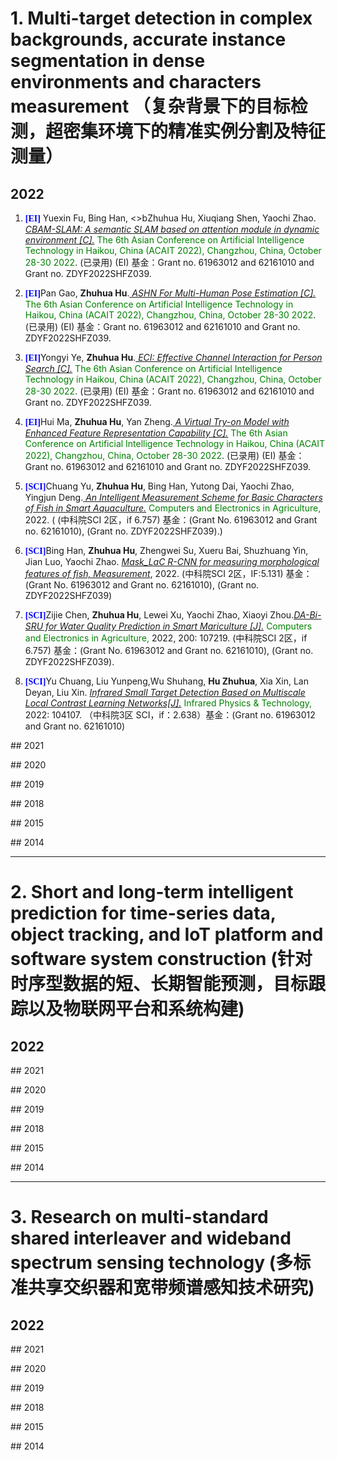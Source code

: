 <a name="01"></a>
# 1. Multi-target detection in complex backgrounds, accurate instance segmentation in dense environments and characters measurement （复杂背景下的目标检测，超密集环境下的精准实例分割及特征测量）
## 2022
<ol>
<!--
<p style="margin-top: 8px;"><li><font face="verdana" color="blue"><b>[TNNLS]</b></font> Xihong Yang, Xiaochang Hu, Sihang Zhou, <b>Xinwang Liu</b>, En Zhu: <i><u>Interpolation-based Contrastive Learning for Few-Label Semi-Supervised Learning</u></i>. <font color="green">IEEE Transactions on Neural Networks and Learning Systems (<b>TNNLS</b>)</font>. (Accepted in June 2022)<a href = "https://github.com/xinwangliu/xinwangliu.github.io/blob/main/document/new_paper/TNNLS22-Interpolation%20based%20Contrastive%20Learning%20for%20Few%20Label%20SemiSupervised%20Learning.pdf">[PDF]</a></li></p> 
-->
 
 <!--1-->
 <p style="margin-top: 8px;"><li><font face="verdana" color="blue"><b>[EI]</b></font> Yuexin Fu, Bing Han, <>bZhuhua Hu</b>, Xiuqiang Shen, Yaochi Zhao. <i><u>CBAM-SLAM: A semantic SLAM based on attention module in dynamic environment [C].</u></i><font color="green"> The 6th Asian Conference on Artificial Intelligence Technology in Haikou, China (ACAIT 2022), Changzhou, China, October 28-30 2022</font>. (已录用) (EI) 基金：Grant no. 61963012 and 62161010 and Grant no. ZDYF2022SHFZ039.</li></p>
 
 <!--2-->
<p style="margin-top: 8px;"><li><font face="verdana" color="blue"><b>[EI]</b></font>Pan Gao, <b>Zhuhua Hu</b>.<i><u> ASHN For Multi-Human Pose Estimation [C].</u></i> <font color="green"> The 6th Asian Conference on Artificial Intelligence Technology in Haikou, China (ACAIT 2022), Changzhou, China, October 28-30 2022</font>. (已录用) (EI) 基金：Grant no. 61963012 and 62161010 and Grant no. ZDYF2022SHFZ039.</li></p>
 
<!--3-->
<p style="margin-top: 8px;"><li><font face="verdana" color="blue"><b>[EI]</b></font>Yongyi Ye, <b>Zhuhua Hu</b>.<i><u> ECI: Effective Channel Interaction for Person Search [C].</u></i> <font color="green">The 6th Asian Conference on Artificial Intelligence Technology in Haikou, China (ACAIT 2022), Changzhou, China, October 28-30 2022</font>. (已录用) (EI) 基金：Grant no. 61963012 and 62161010 and Grant no. ZDYF2022SHFZ039.</li></p>

<!--4-->
<p style="margin-top: 8px;"><li><font face="verdana" color="blue"><b>[EI]</b></font>Hui Ma, <b>Zhuhua Hu</b>, Yan Zheng.<i><u> A Virtual Try-on Model with Enhanced Feature Representation Capability [C].</u></i> <font color="green">The 6th Asian Conference on Artificial Intelligence Technology in Haikou, China (ACAIT 2022), Changzhou, China, October 28-30 2022</font>. (已录用) (EI) 基金：Grant no. 61963012 and 62161010 and Grant no. ZDYF2022SHFZ039.</li></p>
 
 <!--5-->
 <p style="margin-top: 8px;"><li><font face="verdana" color="blue"><b>[SCI]</b></font>Chuang Yu, <b>Zhuhua Hu</b>, Bing Han, Yutong Dai, Yaochi Zhao, Yingjun Deng.<i><u> An Intelligent Measurement Scheme for Basic Characters of Fish in Smart Aquaculture.</u></i><font color="green"> Computers and Electronics in Agriculture,</font> 2022. ( (中科院SCI 2区，if 6.757) 基金：(Grant No. 61963012 and Grant no. 62161010), (Grant no. ZDYF2022SHFZ039).)</li></p>
 
 <!--6-->
 <p style="margin-top: 8px;"><li><font face="verdana" color="blue"><b>[SCI]</b></font>Bing Han, <b>Zhuhua Hu</b>, Zhengwei Su, Xueru Bai, Shuzhuang Yin, Jian Luo, Yaochi Zhao. <i><u>Mask_LaC R-CNN for measuring morphological features of fish, Measurement</u></i>, 2022. (中科院SCI 2区，IF:5.131) 基金：(Grant No. 61963012 and Grant no. 62161010), (Grant no. ZDYF2022SHFZ039)</li></p>
 
 <!--7-->
 <p style="margin-top: 8px;"><li><font face="verdana" color="blue"><b>[SCI]</b></font>Zijie Chen, <b>Zhuhua Hu</b>, Lewei Xu, Yaochi Zhao, Xiaoyi Zhou.<i><u>DA-Bi-SRU for Water Quality Prediction in Smart Mariculture [J].</u></i><font color="green"> Computers and Electronics in Agriculture,</font> 2022, 200: 107219. (中科院SCI 2区，if 6.757) 基金：(Grant No. 61963012 and Grant no. 62161010), (Grant no. ZDYF2022SHFZ039).</li></p>
 
<!--8-->
 <p style="margin-top: 8px;"><li><font face="verdana" color="blue"><b>[SCI]</b></font>Yu Chuang, Liu Yunpeng,Wu Shuhang, <b>Hu Zhuhua</b>, Xia Xin, Lan Deyan, Liu Xin. <i><u>Infrared Small Target Detection Based on Multiscale Local Contrast Learning Networks[J].</u></i> <font color="green">Infrared Physics & Technology,</font> 2022: 104107. （中科院3区 SCI，if：2.638）基金：(Grant no. 61963012 and Grant no. 62161010)</li></p>
 
 
 
 
  
  
  
 </ol>
## 2021
 <ol>
<!--
<p style="margin-top: 8px;"><li><font face="verdana" color="blue"><b>[TYCB]</b></font> <b>Xinwang Liu</b>, Lei Wang, Jianping Yin, En Zhu, Jian Zhang: <i><u>An Efficient Approach to Integrating Radius Information into Multiple Kernel Learning</u></i>. <font color="green">IEEE Transactions on Cybernetics (<b>TYCB</b>)</font>. 43(2): 557-569 (2013) (CCF Rank B) <a href = "http://citeseerx.ist.psu.edu/viewdoc/download?doi=10.1.1.718.448&rep=rep1&type=pdf">[PDF]</a> <a href = "https://github.com/xinwangliu/Radius-incorporated-MKL-algorithm">[Code]</a></li></p>
-->

 </ol>
## 2020
<ol>

</ol>
## 2019
<ol>

</ol>
## 2018
<ol>

</ol>
## 2015
<ol>

</ol>
## 2014
<ol>

</ol>
<hr>

<a name="02"></a>
# 2. Short and long-term intelligent prediction for time-series data, object tracking, and IoT platform and software system construction (针对时序型数据的短、长期智能预测，目标跟踪以及物联网平台和系统构建)
## 2022
<ol>
<!--
<p style="margin-top: 8px;"><li><font face="verdana" color="blue"><b>[AAAI]</b></font> Weixuan Liang, <b>Xinwang Liu</b>, Sihang Zhou, Jiyuan Liu, Siwei Wang, En Zhu: <i><u>Robust Graph-based Multi-view Clustering</u></i>. <font color="green">AAAI 2022.</font> (CCF Rank A)<a href = "https://www.aaai.org/AAAI22Papers/AAAI-3353.LiangW.pdf">[PDF]</a><a href = "https://github.com/wxliang/RG-MVC">[Code]</a></li></p>
-->
 
</ol>
## 2021
 <ol>
<!--
<p style="margin-top: 8px;"><li><font face="verdana" color="blue"><b>[TYCB]</b></font> <b>Xinwang Liu</b>, Lei Wang, Jianping Yin, En Zhu, Jian Zhang: <i><u>An Efficient Approach to Integrating Radius Information into Multiple Kernel Learning</u></i>. <font color="green">IEEE Transactions on Cybernetics (<b>TYCB</b>)</font>. 43(2): 557-569 (2013) (CCF Rank B) <a href = "http://citeseerx.ist.psu.edu/viewdoc/download?doi=10.1.1.718.448&rep=rep1&type=pdf">[PDF]</a> <a href = "https://github.com/xinwangliu/Radius-incorporated-MKL-algorithm">[Code]</a></li></p>
-->

 </ol>
## 2020
<ol>

</ol>
## 2019
<ol>

</ol>
## 2018
<ol>

</ol>
## 2015
<ol>

</ol>
## 2014
<ol>

</ol>
<hr>

<a name="03"></a>
# 3. Research on multi-standard shared interleaver and wideband spectrum sensing technology (多标准共享交织器和宽带频谱感知技术研究)
## 2022
<ol>
<!--
<p style="margin-top: 8px;"><li><font face="verdana" color="blue"><b>[AAAI]</b></font> Weixuan Liang, <b>Xinwang Liu</b>, Sihang Zhou, Jiyuan Liu, Siwei Wang, En Zhu: <i><u>Robust Graph-based Multi-view Clustering</u></i>. <font color="green">AAAI 2022.</font> (CCF Rank A)<a href = "https://www.aaai.org/AAAI22Papers/AAAI-3353.LiangW.pdf">[PDF]</a><a href = "https://github.com/wxliang/RG-MVC">[Code]</a></li></p>
-->
 
</ol>
## 2021
 <ol>
<!--
<p style="margin-top: 8px;"><li><font face="verdana" color="blue"><b>[TYCB]</b></font> <b>Xinwang Liu</b>, Lei Wang, Jianping Yin, En Zhu, Jian Zhang: <i><u>An Efficient Approach to Integrating Radius Information into Multiple Kernel Learning</u></i>. <font color="green">IEEE Transactions on Cybernetics (<b>TYCB</b>)</font>. 43(2): 557-569 (2013) (CCF Rank B) <a href = "http://citeseerx.ist.psu.edu/viewdoc/download?doi=10.1.1.718.448&rep=rep1&type=pdf">[PDF]</a> <a href = "https://github.com/xinwangliu/Radius-incorporated-MKL-algorithm">[Code]</a></li></p>
-->

 </ol>
## 2020
<ol>

</ol>
## 2019
<ol>

</ol>
## 2018
<ol>

</ol>
## 2015
<ol>

</ol>
## 2014
<ol>

</ol>
